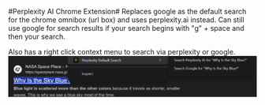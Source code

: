 #Perplexity AI Chrome Extension#
Replaces google as the default search for the chrome omnibox (url box) and uses perplexity.ai instead.
Can still use google for search results if your search begins with "g" + space and then your search.

Also has a right click context menu to search via perplexity or google.
![right click menu](images/right-click-menu.png)
